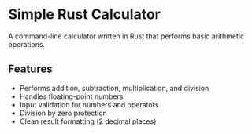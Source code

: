 # Simple Rust Calculator

A command-line calculator written in Rust that performs basic arithmetic operations.

## Features

- Performs addition, subtraction, multiplication, and division
- Handles floating-point numbers
- Input validation for numbers and operators
- Division by zero protection
- Clean result formatting (2 decimal places)
